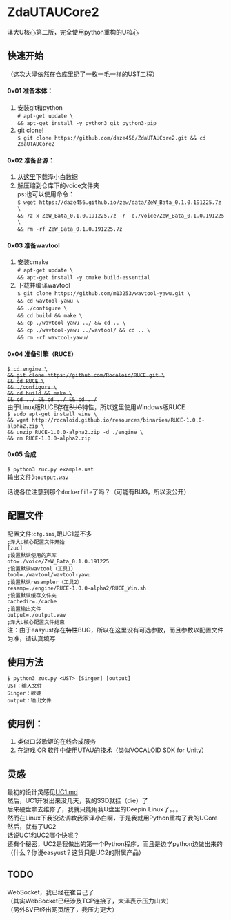 # ZdaUTAUCore2
泽大U核心第二版，完全使用python重构的U核心
## 快速开始
（这次大泽依然在仓库里扔了一枚一毛一样的UST工程）  
#### 0x01 准备本体：
1. 安装git和python  
`# apt-get update \`  
`&& apt-get install -y python3 git python3-pip`
2. git clone!  
`$ git clone https://github.com/daze456/ZdaUTAUCore2.git && cd ZdaUTAUCore2`
#### 0x02 准备音源：  
1. 从[这里](https://daze456.github.io/zew/data/ZeW_Bata_0.1.0.191225.7z)下载泽小白数据  
2. 解压缩到仓库下的voice文件夹  
ps:也可以使用命令：  
`$ wget https://daze456.github.io/zew/data/ZeW_Bata_0.1.0.191225.7z \`  
`&& 7z x ZeW_Bata_0.1.0.191225.7z -r -o./voice/ZeW_Bata_0.1.0.191225 \`  
`&& rm -rf ZeW_Bata_0.1.0.191225.7z`  
#### 0x03 准备wavtool
1. 安装cmake  
`# apt-get update \`  
`&& apt-get install -y cmake build-essential`
2. 下载并编译wavtool  
`$ git clone https://github.com/m13253/wavtool-yawu.git \`    
`&& cd wavtool-yawu \`  
`&& ./configure \`  
`&& cd build && make \`  
`&& cp ./wavtool-yawu ../ && cd .. \`  
`&& cp ./wavtool-yawu ../wavtool/ && cd .. \`  
`&& rm -rf wavtool-yawu/`
#### 0x04 准备引擎（RUCE） 
~~`$ cd engine \`~~  
~~`&& git clone https://github.com/Rocaloid/RUCE.git \`~~    
~~`&& cd RUCE \`~~  
~~`&& ./configure \`~~  
~~`&& cd build && make \`~~  
~~`&& cd ../ && cd ../ && cd ../`~~  
由于Linux版RUCE存在~~BUG~~特性，所以这里使用Windows版RUCE  
`$ sudo apt-get install wine \`  
`&& wget http://rocaloid.github.io/resources/binaries/RUCE-1.0.0-alpha2.zip \`  
`&& unzip RUCE-1.0.0-alpha2.zip -d ./engine \`  
`&& rm RUCE-1.0.0-alpha2.zip`  
#### 0x05 合成
`$ python3 zuc.py example.ust`  
输出文件为`output.wav`  

话说各位注意到那个`dockerfile`了吗？（可能有BUG，所以没公开）  
## 配置文件
配置文件:`cfg.ini`,跟UC1差不多  
`;泽大U核心配置文件开始`  
`[zuc]`  
`;设置默认使用的声库`  
`oto=./voice/ZeW_Bata_0.1.0.191225`  
`;设置默认wavtool（工具1）`  
`tool=./wavtool/wavtool-yawu`  
`;设置默认resampler（工具2）`  
`resamp=./engine/RUCE-1.0.0-alpha2/RUCE_Win.sh`  
`;设置默认缓存文件夹`  
`cachedir=./cache`  
`;设置输出文件`  
`output=./output.wav`  
`;泽大U核心配置文件结束`  
注：由于easyust存在~~特性~~BUG，所以在这里没有可选参数，而且参数以配置文件为准，请认真填写
## 使用方法
`$ python3 zuc.py <UST> [Singer] [output]`  
`UST：输入文件`  
`Singer：歌姬`  
`output：输出文件`
## 使用例：
1. 类似口袋歌姬的在线合成服务
2. 在游戏 OR 软件中使用UTAU的技术（类似VOCALOID SDK for Unity）
## 灵感
最初的设计灵感见[UC1.md](./UC1.md#开发灵感)  
然后，UC1开发出来没几天，我的SSD就挂（die）了  
后来硬盘拿去维修了，我就只能用我U盘里的Deepin Linux了。。。   
然而在Linux下我没法调教我家泽小白啊，于是我就用Python重构了我的UCore  
然后，就有了UC2  
话说UC1和UC2哪个快呢？  
还有个秘密，UC2是我做出的第一个Python程序，而且是边学python边做出来的（什么？你说easyust？这货只是UC2的附属产品）
## TODO
WebSocket，我已经在崔自己了  
（其实WebSocket已经涉及TCP连接了，大泽表示压力山大）  
（另外SV已经出网页版了，我压力更大）  